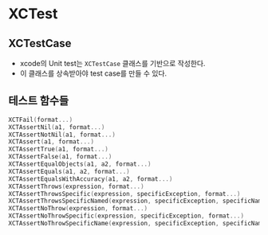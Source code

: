 # XCTest

## XCTestCase
- xcode의 Unit test는 `XCTestCase` 클래스를 기반으로 작성한다.
- 이 클래스를 상속받아야 test case를 만들 수 있다.

## 테스트 함수들
```swift
XCTFail(format...)
XCTAssertNil(a1, format...)
XCTAssertNotNil(a1, format...)
XCTAssert(a1, format...)
XCTAssertTrue(a1, format...)
XCTAssertFalse(a1, format...)
XCTAssertEqualObjects(a1, a2, format...)
XCTAssertEquals(a1, a2, format...)
XCTAssertEqualsWithAccuracy(a1, a2, format...)
XCTAssertThrows(expression, format...)
XCTAssertThrowsSpecific(expression, specificException, format...)
XCTAssertThrowsSpecificNamed(expression, specificException, specificName, format...)
XCTAssertNoThrow(expression, format...)
XCTAssertNoThrowSpecific(expression, specificException, format...)
XCTAssertNoThrowSpecificName(expression, specificException, specificName, format...)
```
